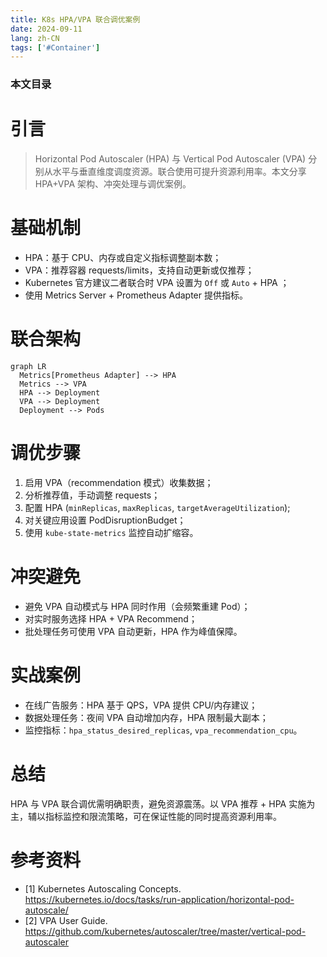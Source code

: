 ```yaml
---
title: K8s HPA/VPA 联合调优案例
date: 2024-09-11
lang: zh-CN
tags: ['#Container']
---
```


### 本文目录
<!-- toc -->

# 引言
> Horizontal Pod Autoscaler (HPA) 与 Vertical Pod Autoscaler (VPA) 分别从水平与垂直维度调度资源。联合使用可提升资源利用率。本文分享 HPA+VPA 架构、冲突处理与调优案例。

# 基础机制
- HPA：基于 CPU、内存或自定义指标调整副本数；
- VPA：推荐容器 requests/limits，支持自动更新或仅推荐；
- Kubernetes 官方建议二者联合时 VPA 设置为 `Off` 或 `Auto` + HPA ；
- 使用 Metrics Server + Prometheus Adapter 提供指标。

# 联合架构
```mermaid
graph LR
  Metrics[Prometheus Adapter] --> HPA
  Metrics --> VPA
  HPA --> Deployment
  VPA --> Deployment
  Deployment --> Pods
```

# 调优步骤
1. 启用 VPA（recommendation 模式）收集数据；
2. 分析推荐值，手动调整 requests；
3. 配置 HPA (`minReplicas`, `maxReplicas`, `targetAverageUtilization`);
4. 对关键应用设置 PodDisruptionBudget；
5. 使用 `kube-state-metrics` 监控自动扩缩容。

# 冲突避免
- 避免 VPA 自动模式与 HPA 同时作用（会频繁重建 Pod）；
- 对实时服务选择 HPA + VPA Recommend；
- 批处理任务可使用 VPA 自动更新，HPA 作为峰值保障。

# 实战案例
- 在线广告服务：HPA 基于 QPS，VPA 提供 CPU/内存建议；
- 数据处理任务：夜间 VPA 自动增加内存，HPA 限制最大副本；
- 监控指标：`hpa_status_desired_replicas`, `vpa_recommendation_cpu`。

# 总结
HPA 与 VPA 联合调优需明确职责，避免资源震荡。以 VPA 推荐 + HPA 实施为主，辅以指标监控和限流策略，可在保证性能的同时提高资源利用率。

# 参考资料
- [1] Kubernetes Autoscaling Concepts. https://kubernetes.io/docs/tasks/run-application/horizontal-pod-autoscale/
- [2] VPA User Guide. https://github.com/kubernetes/autoscaler/tree/master/vertical-pod-autoscaler
